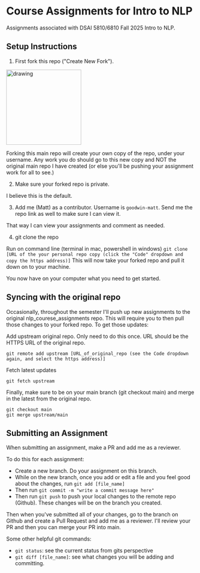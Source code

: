 # Course Assignments for Intro to NLP
Assignments associated with DSAI 5810/6810 Fall 2025 Intro to NLP.

## Setup Instructions


1. First fork this repo ("Create New Fork"). 

<img src="images/Screenshot%202025-08-22%20at%208.40.27%E2%80%AFPM.png" alt="drawing" width="200"/>

Forking this main repo will create your own copy of the repo, under your username. Any work you do should go to this new copy
and NOT the original main repo I have created (or else you'll be pushing your assignment work for all to see.)

2. Make sure your forked repo is private. 

I believe this is the default.

3. Add me (Matt) as a contributor. Username is `goodwin-matt`. Send me the repo link as well to make sure I can view it.

That way I can view your assignments and comment as needed.

4. git clone the repo

Run on command line (terminal in mac, powershell in windows) `git clone [URL of the your personal repo copy (click the "Code" dropdown and copy the https address)]`
This will now take your forked repo and pull it down on to your machine.

You now have on your computer what you need to get started.


## Syncing with the original repo
Occasionally, throughout the semester I'll push up new assignments to the original nlp_courese_assignments repo. 
This will require you to then pull those changes to your forked repo. To get those updates:

Add upstream original repo. Only need to do this once. URL should be the HTTPS URL of the original repo.
```commandline
git remote add upstream [URL_of_original_repo (see the Code dropdown again, and select the https address)]
```

Fetch latest updates
```commandline
git fetch upstream
```

Finally, make sure to be on your main branch (git checkout main) and merge in the latest from the original repo.
```commandline
git checkout main
git merge upstream/main
```

## Submitting an Assignment
When submitting an assignment, make a PR and add me as a reviewer.

To do this for each assignment:
- Create a new branch. Do your assignment on this branch.
- While on the new branch, once you add or edit a file and you feel good about the changes, run `git add [file_name]`
- Then run `git commit -m "write a commit message here"`
- Then run `git push` to push your local changes to the remote repo (Github). These changes will be on the branch you created.

Then when you've submitted all of your changes, go to the branch on Github and create a Pull Request and add me as a reviewer.
I'll review your PR and then you can merge your PR into main.

Some other helpful git commands:
- `git status`: see the current status from gits perspective
- `git diff [file_name]`: see what changes you will be adding and committing.